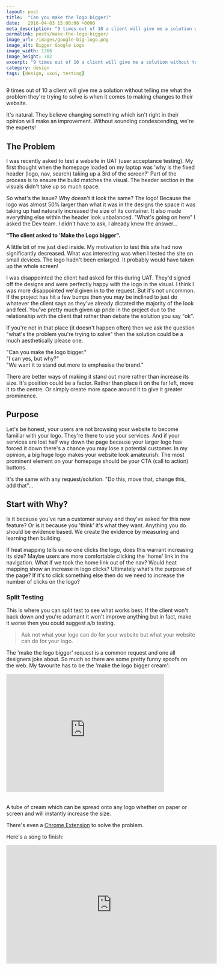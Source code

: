 ```yaml
---
layout: post
title:  "Can you make the logo bigger?"
date:   2016-04-03 15:00:00 +0000
meta_description: "9 times out of 10 a client will give me a solution without telling me what the problem they're trying to solve is when it comes to making changes to their website."
permalink: posts/make-the-logo-bigger/
image_url: /images/google-big-logo.png
image_alt: Bigger Google Logo
image_width: 1366
image_height: 702
excerpt: "9 times out of 10 a client will give me a solution without telling me what the problem they're trying to solve is when it comes to making changes to their website. "
category: design
tags: [design, uxui, testing]
---
```


<p class="lead">9 times out of 10 a client will give me a solution without telling me what the problem they're trying to solve is when it comes to making changes to their website.</p>

It's natural. They believe changing something which isn't right in their opinion will make an improvement. Without sounding condescending, we're the experts!  

## The Problem

I was recently asked to test a website in UAT (user acceptance testing). My first thought when the homepage loaded on my laptop was 'why is the fixed header (logo, nav, search) taking up a 3rd of the screen?' Part of the process is to ensure the build matches the visual. The header section in the visuals didn't take up so much space. 

So what's the issue? Why doesn't it look the same? The logo! Because the logo was almost 50% larger than what it was in the designs the space it was taking up had naturally increased the size of its container. It also made everything else within the header look unbalanced. "What's going on here" I asked the Dev team. I didn't have to ask, I already knew the answer... 

<b>"The client asked to 'Make the Logo bigger".</b>

A little bit of me just died inside. My motivation to test this site had now significantly decreased. 
What was interesting was when I tested the site on small devices. The logo hadn't been enlarged. It probably would have taken up the whole screen!

I was disappointed the client had asked for this during UAT. They'd signed off the designs and were perfectly happy with the logo in the visual. I think I was more disappointed we'd given in to the request. But it's not uncommon. If the project has hit a few bumps then you may be inclined to just do whatever the client says as they've already dictated the majority of the look and feel. You've pretty much given up pride in the project due to the relationship with the client that rather than debate the solution you say "ok". 

If you're not in that place (it doesn't happen often) then we ask the question "what's the problem you're trying to solve" then the solution could be a much aesthetically please one. 

"Can you make the logo bigger."<br>
"I can yes, but why?"<br>
"We want it to stand out more to emphasise the brand."

There are better ways of making it stand out more rather than increase its size. It's position could be a factor. Rather than place it on the far left, move it to the centre. Or simply create more space around it to give it greater prominence. 

## Purpose
Let's be honest, your users are not browsing your website to become familiar with your logo. They're there to use your services. And if your services are lost half way down the page because your larger logo has forced it down there's a chance you may lose a potential customer. In my opinion, a big huge logo makes your website look amateurish. The most prominent element on your homepage should be your CTA (call to action) buttons.

It's the same with any request/solution. "Do this, move that, change this, add that"... 

## Start with Why?
Is it because you've run a customer survey and they've asked for this new feature? Or is it because you 'think' it's what they want.
Anything you do should be evidence based. We create the evidence by measuring and learning then building.

If heat mapping tells us no one clicks the logo, does this warrant increasing its size? 
Maybe users are more comfortable clicking the 'home' link in the navigation. What if we  took the home link out of the nav? Would heat mapping show an increase in logo clicks? 
Ultimately what's the purpose of the page? If it's to click something else then do we need to increase the number of clicks on the logo?

### Split Testing
This is where you can split test to see what works best. If the client won't back down and you're adamant it won't improve anything but in fact, make it worse then you could suggest a/b testing. 

<blockquote>
	<p>Ask not what your logo can do for your website but what your website can do for your logo.</p>
</blockquote>

The 'make the logo bigger' request is a common request and one all designers joke about. So much so there are some pretty funny spoofs on the web. My favourite has to be the 'make the logo bigger cream': 

<!-- Embed -->
<div class="embed-responsive embed-responsive-16by9">
  <iframe width="420" height="315" src="https://www.youtube.com/embed/qgcX0y1Nzhs" frameborder="0" allowfullscreen></iframe>
</div>
<br>

A tube of cream which can be spread onto any logo whether on paper or screen and will instantly increase the size. 

There's even a <a href="https://chrome.google.com/webstore/detail/make-the-logo-bigger/deebfffgmhmombfphcbeknkipbfklmna" target="_blank">Chrome Extension</a> to solve the problem.

Here's a song to finish: 

<div class="embed-responsive embed-responsive-16by9">
  <iframe width="560" height="315" src="https://www.youtube.com/embed/5AxwaszFbDw" frameborder="0" allowfullscreen></iframe>
</div>
